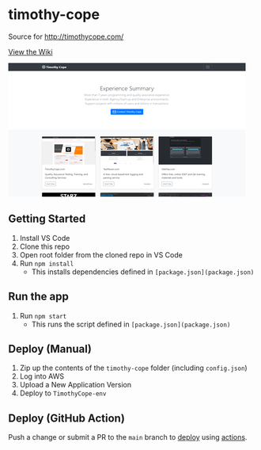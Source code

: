 # timothy-cope
Source for http://timothycope.com/

[View the Wiki](https://github.com/kirbycope/timothy-cope/wiki)

![Screenshot](/timothy-cope.png)

## Getting Started
1. Install VS Code
1. Clone this repo
1. Open root folder from the cloned repo in VS Code
1. Run `npm install`
   - This installs dependencies defined in `[package.json](package.json)`

## Run the app
1. Run `npm start`
   - This runs the script defined in `[package.json](package.json)`

## Deploy (Manual)
1. Zip up the contents of the `timothy-cope` folder (including `config.json`)
1. Log into AWS
1. Upload a New Application Version
1. Deploy to `TimothyCope-env`

## Deploy (GitHub Action)
Push a change or submit a PR to the `main` branch to [deploy](/.github/workflows/deploy-changes.yml) using [actions](https://github.com/kirbycope/timothy-cope/actions).
